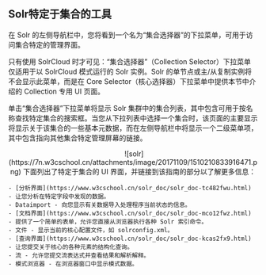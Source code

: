 ## Solr特定于集合的工具 
<div class="content-intro view-box ">在 Solr 的左侧导航栏中，您将看到一个名为“集合选择器”的下拉菜单，可用于访问集合特定的管理界面。  
  
只有使用 SolrCloud 时才可见：“集合选择器”（Collection Selector）下拉菜单仅适用于以 SolrCloud 模式运行的 Solr 实例。Solr 的单节点或主/从复制实例将不会显示此菜单，而是在 Core Selector（核心选择器）下拉菜单中提供本节中介绍的 Collection 专用 UI 页面。  
  
单击“集合选择器”下拉菜单将显示 Solr 集群中的集合列表，其中包含可用于按名称查找特定集合的搜索框。当您从下拉列表中选择一个集合时，该页面的主要显示将显示关于该集合的一些基本元数据，而在左侧导航栏中将显示一个二级菜单项，其中包含指向其他集合特定管理屏幕的链接。  
  
<p style="text-align: center; "> ![solr](https://7n.w3cschool.cn/attachments/image/20171109/1510210833916471.png)  
下面列出了特定于集合的 UI 界面，并链接到该指南的部分以了解更多信息：  

    - [分析界面](https://www.w3cschool.cn/solr_doc/solr_doc-tc482fwu.html) - 让您分析在特定字段中发现的数据。
    - Dataimport - 向您显示有关数据导入处理程序当前状态的信息。
    - [文档界面](https://www.w3cschool.cn/solr_doc/solr_doc-mco12fwz.html) - 提供了一个简单的表单，允许您直接从浏览器执行各种 Solr 索引命令。
    - 文件 - 显示当前的核心配置文件，如 solrconfig.xml。
    - [查询界面](https://www.w3cschool.cn/solr_doc/solr_doc-kcas2fx9.html) - 让您提交关于核心的各种元素的结构化查询。
    - 流 - 允许您提交流表达式并查看结果和解析解释。
    - 模式浏览器 - 在浏览器窗口中显示模式数据。
